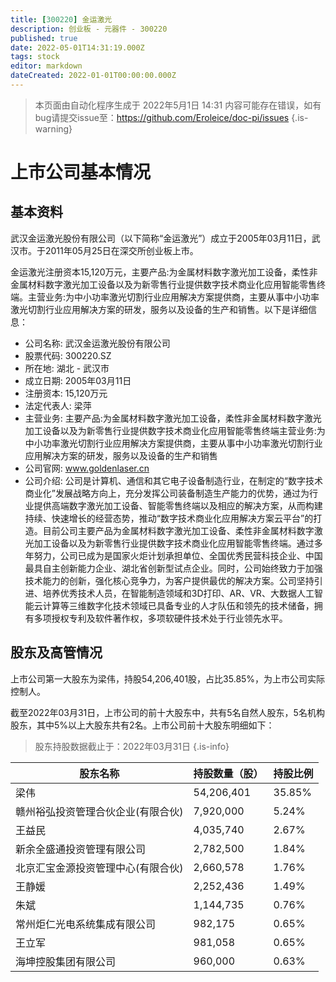 ```yaml
---
title: [300220] 金运激光
description: 创业板 - 元器件 - 300220
published: true
date: 2022-05-01T14:31:19.000Z
tags: stock
editor: markdown
dateCreated: 2022-01-01T00:00:00.000Z
---
```


> 本页面由自动化程序生成于 2022年5月1日 14:31
> 内容可能存在错误，如有bug请提交issue至：https://github.com/Eroleice/doc-pi/issues
{.is-warning}

# 上市公司基本情况

## 基本资料

武汉金运激光股份有限公司（以下简称“金运激光”）成立于2005年03月11日，武汉市。于2011年05月25日在深交所创业板上市。

金运激光注册资本15,120万元，主要产品:为金属材料数字激光加工设备，柔性非金属材料数字激光加工设备以及为新零售行业提供数字技术商业化应用智能零售终端。主营业务:为中小功率激光切割行业应用解决方案提供商，主要从事中小功率激光切割行业应用解决方案的研发，服务以及设备的生产和销售。以下是详细信息：

- 公司名称: 武汉金运激光股份有限公司
- 股票代码: 300220.SZ
- 所在地: 湖北 - 武汉市
- 成立日期: 2005年03月11日
- 注册资本: 15,120万元
- 法定代表人: 梁萍
- 主营业务: 主要产品:为金属材料数字激光加工设备，柔性非金属材料数字激光加工设备以及为新零售行业提供数字技术商业化应用智能零售终端主营业务:为中小功率激光切割行业应用解决方案提供商，主要从事中小功率激光切割行业应用解决方案的研发，服务以及设备的生产和销售
- 公司官网: www.goldenlaser.cn
- 公司介绍: 公司是计算机、通信和其它电子设备制造行业，在制定的“数字技术商业化”发展战略方向上，充分发挥公司装备制造生产能力的优势，通过为行业提供高端数字激光加工设备、智能零售终端以及相应的解决方案，从而构建持续、快速增长的经营态势，推动“数字技术商业化应用解决方案云平台”的打造。目前公司主要产品为金属材料数字激光加工设备、柔性非金属材料数字激光加工设备以及为新零售行业提供数字技术商业化应用智能零售终端。通过多年努力，公司已成为是国家火炬计划承担单位、全国优秀民营科技企业、中国最具自主创新能力企业、湖北省创新型试点企业。同时，公司始终致力于加强技术能力的创新，强化核心竞争力，为客户提供最优的解决方案。公司坚持引进、培养优秀技术人员，在智能制造领域和3D打印、AR、VR、大数据人工智能云计算等三维数字化技术领域已具备专业的人才队伍和领先的技术储备，拥有多项授权专利及软件著作权，多项软硬件技术处于行业领先水平。


## 股东及高管情况

上市公司第一大股东为梁伟，持股54,206,401股，占比35.85%，为上市公司实际控制人。

截至2022年03月31日，上市公司的前十大股东中，共有5名自然人股东，5名机构股东，其中5%以上大股东共有2名。上市公司前十大股东明细如下：

> 股东持股数据截止于：2022年03月31日
{.is-info}

| 股东名称 | 持股数量（股） | 持股比例 |
| --- | --- | --- |
| 梁伟 | 54,206,401 | 35.85% |
| 赣州裕弘投资管理合伙企业(有限合伙) | 7,920,000 | 5.24% |
| 王益民 | 4,035,740 | 2.67% |
| 新余全盛通投资管理有限公司 | 2,782,500 | 1.84% |
| 北京汇宝金源投资管理中心(有限合伙) | 2,660,578 | 1.76% |
| 王静媛 | 2,252,436 | 1.49% |
| 朱斌 | 1,144,735 | 0.76% |
| 常州炬仁光电系统集成有限公司 | 982,175 | 0.65% |
| 王立军 | 981,058 | 0.65% |
| 海坤控股集团有限公司 | 960,000 | 0.63% |




